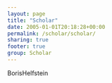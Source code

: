 ```yaml
---
layout: page
title: "Scholar"
date: 2005-01-01T20:18:28+00:00
permalink: /scholar/scholar/
sharing: true
footer: true
group: Scholar
---
```


BorisHelfstein
